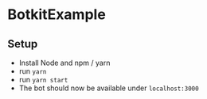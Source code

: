 # BotkitExample

## Setup

* Install Node and npm / yarn
* run `yarn` 
* run `yarn start` 
* The bot should now be available under `localhost:3000`